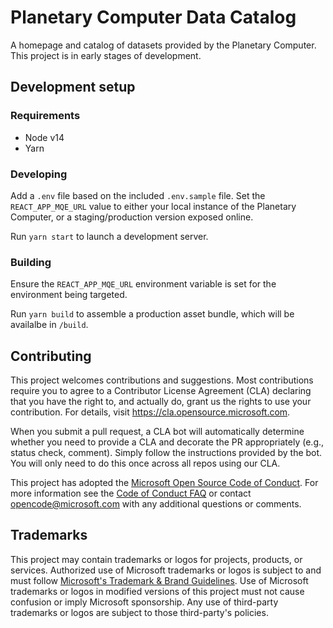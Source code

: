 # Planetary Computer Data Catalog

A homepage and catalog of datasets provided by the Planetary Computer. This
project is in early stages of development.

## Development setup

### Requirements

- Node v14
- Yarn

### Developing

Add a `.env` file based on the included `.env.sample` file. Set
the `REACT_APP_MQE_URL` value to either your local instance of the Planetary
Computer, or a staging/production version exposed online.

Run `yarn start` to launch a development server.

### Building

Ensure the `REACT_APP_MQE_URL` environment variable is set for the environment
being targeted.

Run `yarn build` to assemble a production asset bundle, which
will be availalbe in `/build`.

## Contributing

This project welcomes contributions and suggestions. Most contributions require you to agree to a
Contributor License Agreement (CLA) declaring that you have the right to, and actually do, grant us
the rights to use your contribution. For details, visit https://cla.opensource.microsoft.com.

When you submit a pull request, a CLA bot will automatically determine whether you need to provide
a CLA and decorate the PR appropriately (e.g., status check, comment). Simply follow the instructions
provided by the bot. You will only need to do this once across all repos using our CLA.

This project has adopted the [Microsoft Open Source Code of Conduct](https://opensource.microsoft.com/codeofconduct/).
For more information see the [Code of Conduct FAQ](https://opensource.microsoft.com/codeofconduct/faq/) or
contact [opencode@microsoft.com](mailto:opencode@microsoft.com) with any additional questions or comments.

## Trademarks

This project may contain trademarks or logos for projects, products, or services. Authorized use of Microsoft
trademarks or logos is subject to and must follow
[Microsoft's Trademark & Brand Guidelines](https://www.microsoft.com/en-us/legal/intellectualproperty/trademarks/usage/general).
Use of Microsoft trademarks or logos in modified versions of this project must not cause confusion or imply Microsoft sponsorship.
Any use of third-party trademarks or logos are subject to those third-party's policies.
